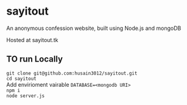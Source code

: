 # sayitout  
An anonymous confession website, built using Node.js and mongoDB  

Hosted at sayitout.tk  

## TO run Locally  
```git clone git@github.com:husain3012/sayitout.git```  
```cd sayitout```  
Add envirioment vairable ```DATABASE=<mongodb URI>```  
```npm i```  
```node server.js```  
